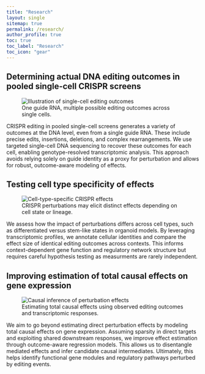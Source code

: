 ```yaml
---
title: "Research"
layout: single
sitemap: true
permalink: /research/
author_profile: true
toc: true
toc_label: "Research"
toc_icon: "gear"
---
```


## Determining actual DNA editing outcomes in pooled single-cell CRISPR screens

<figure>
  <img src="/assets/images/editing-outcomes.png" alt="Illustration of single-cell editing outcomes">
  <figcaption>
    One guide RNA, multiple possible editing outcomes across single cells.
  </figcaption>
</figure>

CRISPR editing in pooled single-cell screens generates a variety of outcomes at the DNA level, even from a single guide RNA. These include precise edits, insertions, deletions, and complex rearrangements. We use targeted single-cell DNA sequencing to recover these outcomes for each cell, enabling genotype-resolved transcriptomic analysis. This approach avoids relying solely on guide identity as a proxy for perturbation and allows for robust, outcome-aware modeling of effects.

## Testing cell type specificity of effects

<figure>
  <img src="/assets/images/cell-type-specificity.png" alt="Cell-type-specific CRISPR effects">
  <figcaption>
    CRISPR perturbations may elicit distinct effects depending on cell state or lineage.
  </figcaption>
</figure>

We assess how the impact of perturbations differs across cell types, such as differentiated versus stem-like states in organoid models. By leveraging transcriptomic profiles, we annotate cellular identities and compare the effect size of identical editing outcomes across contexts. This informs context-dependent gene function and regulatory network structure but requires careful hypothesis testing as measurments are rarely independent.

## Improving estimation of total causal effects on gene expression
<figure> <img src="/assets/images/causal-estimation.png" alt="Causal inference of perturbation effects"> <figcaption> Estimating total causal effects using observed editing outcomes and transcriptomic responses. </figcaption> </figure>

We aim to go beyond estimating direct perturbation effects by modeling total causal effects on gene expression. Assuming sparsity in direct targets and exploiting shared downstream responses, we improve effect estimation through outcome-aware regression models. This allows us to disentangle mediated effects and infer candidate causal intermediates. Ultimately, this helps identify functional gene modules and regulatory pathways perturbed by editing events.